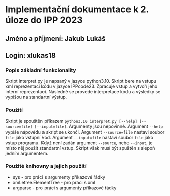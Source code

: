 # Implementační dokumentace k 2. úloze do IPP 2023
## Jméno a příjmení: Jakub Lukáš
## Login: xlukas18

### Popis základní funkcionality
Skript interpret.py je napsaný v jazyce python3.10. Skript bere na vstupu xml reprezentaci kódu v jazyce IPPcode23. Zpracuje vstup a vytvoří jeho interní reprezentaci. Následně se provede interpretace kódu a výsledky se vypíšou na standartní výstup.

### Použití
Skript je spouštěn příkazem `python3.10 interpret.py [--help] [--source=file] [--input=file]`. Argumenty jsou nepovinné. Argument `--help` vypíše nápovědu a skript se ukončí. Argument `--source=file` nastaví soubor `file` jako vstupní kód. Argument `--input=file` nastaví soubor `file` jako vstup programu. Když není zadán argument `--source`, nebo `--input`, je místo něj použit standartní vstup. Skript však musí být spuštěn s alepoń jedním argumentem.

### Použité knihovny a jejich použití
- sys - pro práci s argumenty příkazové řádky
- xml.etree.ElementTree - pro práci s xml
- argparse - pro práci s argumenty příkazové řádky